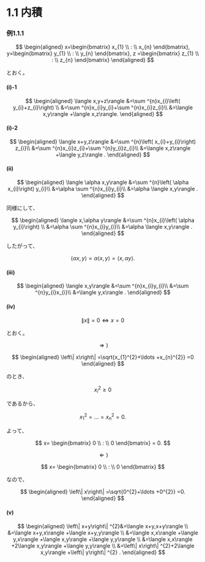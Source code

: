 # 1.1 内積
### 例1.1.1
$$
\begin{aligned}
x=\begin{bmatrix} x_{1} \\ : \\ x_{n} \end{bmatrix},
y=\begin{bmatrix} y_{1} \\ : \\ y_{n} \end{bmatrix},
z =\begin{bmatrix} z_{1} \\ : \\ z_{n} \end{bmatrix}
\end{aligned}
$$

とおく。

#### (i)-1
$$
\begin{aligned}
\langle x,y+z\rangle
&=\sum ^{n}x_{i}\left( y_{i}+z_{i}\right) \\ 
&=\sum ^{n}x_{i}y_{i}+\sum ^{n}x_{i}z_{i}\\ 
&=\langle x,y\rangle +\langle x,z\rangle. 
\end{aligned}
$$

#### (i)-2
$$
\begin{aligned}
\langle x+y,z\rangle 
&=\sum ^{n}\left( x_{i}+y_{i}\right) z_{i}\\ 
&=\sum ^{n}x_{i}z_{i}+\sum ^{n}y_{i}z_{i}\\ 
&=\langle x,z\rangle +\langle y,z\rangle .
\end{aligned}
$$


#### (ii)
$$
\begin{aligned}
\langle \alpha x,y\rangle 
&=\sum ^{n}\left( \alpha x_{i}\right) y_{i}\\ 
&=\alpha \sum ^{n}x_{i}y_{i}\\ 
&=\alpha \langle x,y\rangle .
\end{aligned}
$$

同様にして、

$$
\begin{aligned}
\langle x,\alpha y\rangle 
&=\sum ^{n}x_{i}\left( \alpha y_{i}\right) \\ 
&=\alpha \sum ^{n}x_{i}y_{i}\\ 
&=\alpha \langle x,y\rangle .
\end{aligned}
$$

したがって、

$$
\langle \alpha x,y\rangle 
=\alpha \langle x,y\rangle 
=\langle x,\alpha y\rangle .
$$


#### (iii) 
$$
\begin{aligned}
\langle x,y\rangle 
&=\sum ^{n}x_{i}y_{i}\\ 
&=\sum ^{n}y_{i}x_{i}\\ 
&=\langle y,x\rangle .
\end{aligned}
$$


#### (iv)
$$
\left\| x\right\| =0
\Leftrightarrow 
x=0
$$

とおく。

$$
\Rightarrow )
$$

$$
\begin{aligned} 
\left\| x\right\| 
=\sqrt{x_{1}^{2}+\ldots +x_{n}^{2}}
=0
\end{aligned}
$$

のとき、

$$
x_{i}^2 \geq 0
$$

であるから、

$$
x_{1}^{2} = \ldots = x_{n}^{2} = 0.
$$

よって、

$$
x=
\begin{bmatrix} 
0 \\ : \\ 0 
\end{bmatrix} 
= 0.
$$

$$
\Leftarrow )
$$

$$
x=
\begin{bmatrix} 
0 \\ : \\ 0 
\end{bmatrix} 
$$

なので、

$$
\begin{aligned} 
\left\| x\right\| 
=\sqrt{0^{2}+\ldots +0^{2}}
=0.
\end{aligned}
$$


#### (v)

$$
\begin{aligned}
\left\| x+y\right\| ^{2}&=\langle x+y,x+y\rangle \\ 
&=\langle x+y,x\rangle +\langle x+y,y\rangle \\ 
&=\langle x,x\rangle +\langle y,x\rangle +\langle x,y\rangle +\langle y,y\rangle \\ 
&=\langle x,x\rangle +2\langle x,y\rangle +\langle y,y\rangle \\ 
&=\left\| x\right\| ^{2}+2\langle x,y\rangle +\left\| y\right\| ^{2} .
\end{aligned}
$$
